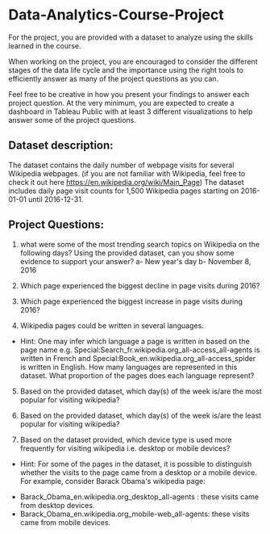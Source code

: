 # Data-Analytics-Course-Project

For the project, you are provided with a dataset to analyze using the skills learned in the course.

When working on the project, you are encouraged to consider the different stages of the data life cycle
and the importance using the right tools to efficiently answer as many of the project questions as you can. 

Feel free to be creative in how you present your findings to answer each project question. At the very minimum,
you are expected to create a dashboard in Tableau Public with at least 3 different visualizations to help answer 
some of the project questions.


## Dataset description:
The dataset contains the daily number of webpage visits for several Wikipedia webpages. 
(if you are not familiar with Wikipedia, feel free to check it out here https://en.wikipedia.org/wiki/Main_Page)
The dataset includes daily page visit counts for 1,500 Wikipedia pages starting on 2016-01-01 until 2016-12-31.


## Project Questions:
1. what were some of the most trending search topics on Wikipedia on the following days? Using the provided dataset, can you show some evidence to support your answer?
a- New year's day 
b- November 8, 2016

2. Which page experienced the biggest decline in page visits during 2016?

3. Which page experienced the biggest increase in page visits during 2016?

4. Wikipedia pages could be written in several languages. 
- Hint: One may infer which language a page is written in based on the page name
e.g. Special:Search_fr.wikipedia.org_all-access_all-agents is written in French and Special:Book_en.wikipedia.org_all-access_spider is written in English.
How many languages are represented in this dataset. What proportion of the pages does each language represent?

5. Based on the provided dataset, which day(s) of the week is/are the most popular for visiting wikipedia?

6. Based on the provided dataset, which day(s) of the week is/are the least popular for visiting wikipedia?

7. Based on the dataset provided, which device type is used more frequently for visiting wikipedia i.e. desktop or mobile devices?
- Hint: For some of the pages in the dataset, it is possible to distinguish whether the visits to the page came from a desktop or a mobile device.
For example, consider Barack Obama's wikipedia page:
* Barack_Obama_en.wikipedia.org_desktop_all-agents : these visits came from desktop devices.
* Barack_Obama_en.wikipedia.org_mobile-web_all-agents: these visits came from mobile devices.

